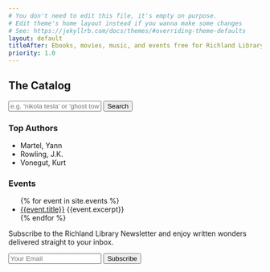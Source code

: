 ```yaml
---
# You don't need to edit this file, it's empty on purpose.
# Edit theme's home layout instead if you wanna make some changes
# See: https://jekyllrb.com/docs/themes/#overriding-theme-defaults
layout: default
titleAfter: Ebooks, movies, music, and events free for Richland Library cardholders.
priority: 1.0
---
```


<section>
  <h2>The Catalog</h2>
  <form>
  <input type="text" placeholder="e.g. 'nikola tesla' or 'ghost towns'">
  <button>Search</button>
  </form>

  <h3>Top Authors</h3>
  <ul>
    <li>Martel, Yann</li>
    <li>Rowling, J.K.</li>
    <li>Vonegut, Kurt</li>
  </ul>
</section>

<h3>Events</h3>
<ul>
{% for event in site.events %}
  <li>
    <a href="{{event.url}}">{{event.title}}</a>
    {{event.excerpt}}
  </li>
{% endfor %}
</ul>

<section class="newsletter cushion">
  <form>
  <p>Subscribe to the Richland Library Newsletter and enjoy written wonders delivered straight to your inbox.</p>
  <input type="email" placeholder="Your Email">
  <button>Subscribe</button>
  </form>
</section>
